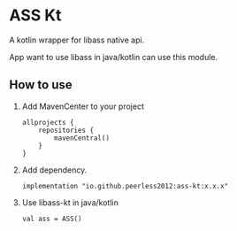 # ASS Kt
A kotlin wrapper for libass native api.

App want to use libass in java/kotlin can use this module.

## How to use
1. Add MavenCenter to your project
    ```
    allprojects {
        repositories {
            mavenCentral()
        }
    }
    ```
2. Add dependency.
    ```
   implementation "io.github.peerless2012:ass-kt:x.x.x"
    ```
3. Use libass-kt in java/kotlin
    ```
    val ass = ASS()
    ```